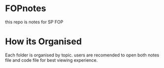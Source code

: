 # FOPnotes
this repo is notes for SP FOP
# How its Organised
Each folder is organised by topic.
users are recomended to open both notes file and code file for best viewing experience.
